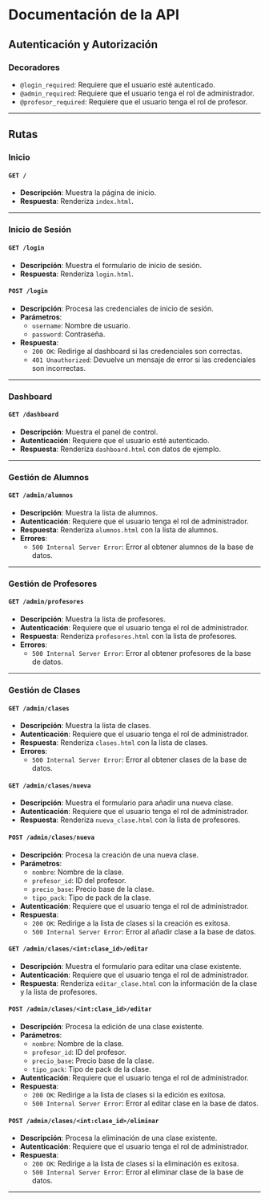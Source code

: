 # Documentación de la API

## Autenticación y Autorización

### Decoradores

- `@login_required`: Requiere que el usuario esté autenticado.
- `@admin_required`: Requiere que el usuario tenga el rol de administrador.
- `@profesor_required`: Requiere que el usuario tenga el rol de profesor.

---

## Rutas

### Inicio

#### `GET /`
- **Descripción**: Muestra la página de inicio.
- **Respuesta**: Renderiza `index.html`.

---

### Inicio de Sesión

#### `GET /login`
- **Descripción**: Muestra el formulario de inicio de sesión.
- **Respuesta**: Renderiza `login.html`.

#### `POST /login`
- **Descripción**: Procesa las credenciales de inicio de sesión.
- **Parámetros**:
  - `username`: Nombre de usuario.
  - `password`: Contraseña.
- **Respuesta**:
  - `200 OK`: Redirige al dashboard si las credenciales son correctas.
  - `401 Unauthorized`: Devuelve un mensaje de error si las credenciales son incorrectas.

---

### Dashboard

#### `GET /dashboard`
- **Descripción**: Muestra el panel de control.
- **Autenticación**: Requiere que el usuario esté autenticado.
- **Respuesta**: Renderiza `dashboard.html` con datos de ejemplo.

---

### Gestión de Alumnos

#### `GET /admin/alumnos`
- **Descripción**: Muestra la lista de alumnos.
- **Autenticación**: Requiere que el usuario tenga el rol de administrador.
- **Respuesta**: Renderiza `alumnos.html` con la lista de alumnos.
- **Errores**:
  - `500 Internal Server Error`: Error al obtener alumnos de la base de datos.

---

### Gestión de Profesores

#### `GET /admin/profesores`
- **Descripción**: Muestra la lista de profesores.
- **Autenticación**: Requiere que el usuario tenga el rol de administrador.
- **Respuesta**: Renderiza `profesores.html` con la lista de profesores.
- **Errores**:
  - `500 Internal Server Error`: Error al obtener profesores de la base de datos.

---

### Gestión de Clases

#### `GET /admin/clases`
- **Descripción**: Muestra la lista de clases.
- **Autenticación**: Requiere que el usuario tenga el rol de administrador.
- **Respuesta**: Renderiza `clases.html` con la lista de clases.
- **Errores**:
  - `500 Internal Server Error`: Error al obtener clases de la base de datos.

#### `GET /admin/clases/nueva`
- **Descripción**: Muestra el formulario para añadir una nueva clase.
- **Autenticación**: Requiere que el usuario tenga el rol de administrador.
- **Respuesta**: Renderiza `nueva_clase.html` con la lista de profesores.

#### `POST /admin/clases/nueva`
- **Descripción**: Procesa la creación de una nueva clase.
- **Parámetros**:
  - `nombre`: Nombre de la clase.
  - `profesor_id`: ID del profesor.
  - `precio_base`: Precio base de la clase.
  - `tipo_pack`: Tipo de pack de la clase.
- **Autenticación**: Requiere que el usuario tenga el rol de administrador.
- **Respuesta**:
  - `200 OK`: Redirige a la lista de clases si la creación es exitosa.
  - `500 Internal Server Error`: Error al añadir clase a la base de datos.

#### `GET /admin/clases/<int:clase_id>/editar`
- **Descripción**: Muestra el formulario para editar una clase existente.
- **Autenticación**: Requiere que el usuario tenga el rol de administrador.
- **Respuesta**: Renderiza `editar_clase.html` con la información de la clase y la lista de profesores.

#### `POST /admin/clases/<int:clase_id>/editar`
- **Descripción**: Procesa la edición de una clase existente.
- **Parámetros**:
  - `nombre`: Nombre de la clase.
  - `profesor_id`: ID del profesor.
  - `precio_base`: Precio base de la clase.
  - `tipo_pack`: Tipo de pack de la clase.
- **Autenticación**: Requiere que el usuario tenga el rol de administrador.
- **Respuesta**:
  - `200 OK`: Redirige a la lista de clases si la edición es exitosa.
  - `500 Internal Server Error`: Error al editar clase en la base de datos.

#### `POST /admin/clases/<int:clase_id>/eliminar`
- **Descripción**: Procesa la eliminación de una clase existente.
- **Autenticación**: Requiere que el usuario tenga el rol de administrador.
- **Respuesta**:
  - `200 OK`: Redirige a la lista de clases si la eliminación es exitosa.
  - `500 Internal Server Error`: Error al eliminar clase de la base de datos.

---